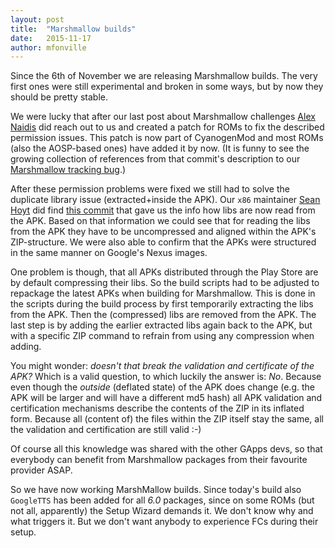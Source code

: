 ```yaml
---
layout: post
title:  "Marshmallow builds"
date:   2015-11-17
author: mfonville
---
```

Since the 6th of November we are releasing Marshmallow builds. The very first ones were still experimental and broken in some ways, but by now they should be pretty stable.

We were lucky that after our last post about Marshmallow challenges [Alex Naidis](https://github.com/TheCrazyLex) did reach out to us and created a patch for ROMs to fix the described permission issues. This patch is now part of CyanogenMod and most ROMs (also the AOSP-based ones) have added it by now. (It is funny to see the growing collection of references from that commit's description to our [Marshmallow tracking bug](https://github.com/opengapps/opengapps/issues/93).)

After these permission problems were fixed we still had to solve the duplicate library issue (extracted+inside the APK).
Our `x86` maintainer [Sean Hoyt](https://github.com/orgs/opengapps/people/deadman96385) did find [this commit]( https://github.com/android/platform_frameworks_base/commit/ff193d642eea7128faad837d19e347cd25212c27 ) that gave us the info how libs are now read from the APK.
Based on that information we could see that for reading the libs from the APK they have to be uncompressed and aligned within the APK's ZIP-structure. We were also able to confirm that the APKs were structured in the same manner on Google's Nexus images.

One problem is though, that all APKs distributed through the Play Store are by default compressing their libs. So the build scripts had to be adjusted to repackage the latest APKs when building for Marshmallow. This is done in the scripts during the build process by first temporarily extracting the libs from the APK. Then the (compressed) libs are removed from the APK. The last step is by adding the earlier extracted libs again back to the APK, but with a specific ZIP command to refrain from using any compression when adding.

You might wonder: *doesn't that break the validation and certificate of the APK?* Which is a valid question, to which luckily the answer is: *No*. Because even though the *outside* (deflated state) of the APK does change (e.g. the APK will be larger and will have a different md5 hash) all APK validation and certification mechanisms describe the contents of the ZIP in its inflated form. Because all (content of) the files within the ZIP itself stay the same, all the validation and certification are still valid :-)

Of course all this knowledge was shared with the other GApps devs, so that everybody can benefit from Marshmallow packages from their favourite provider ASAP.

So we have now working MarshMallow builds. Since today's build also `GoogleTTS` has been added for all *6.0* packages, since on some ROMs (but not all, apparently) the Setup Wizard demands it. We don't know why and what triggers it. But we don't want anybody to experience FCs during their setup.﻿
